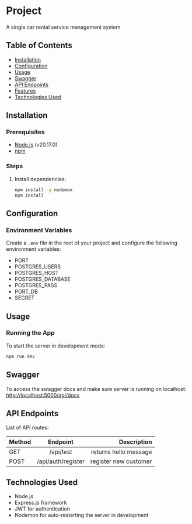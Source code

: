 # Project

A single car rental service management system

## Table of Contents
- [Installation](#installation)
- [Configuration](#configuration)
- [Usage](#usage)
- [Swagger](#swagger)
- [API Endpoints](#api-endpoints)
- [Features](#features)
- [Technologies Used](#technologies-used)


## Installation

### Prerequisites
- [Node.js](https://nodejs.org/en/) (v20.17.0)
- [npm](https://www.npmjs.com/)

### Steps
1. Install dependencies:
    ```bash
    npm install -g nodemon
    npm install
    ```

## Configuration

### Environment Variables
Create a `.env` file in the root of your project and configure the following environment variables:
* PORT
* POSTGRES_USERS
* POSTGRES_HOST
* POSTGRES_DATABASE
* POSTGRES_PASS
* PORT_DB
* SECRET

## Usage

### Running the App

To start the server in development mode:

```bash
npm run dev
```

## Swagger
To access the swagger docs and make sure server is running on localhost:
[http://localhost:5000/api/docs](http://localhost:5000/api/docs)

## API Endpoints
List of API routes:

| Method        | Endpoint                  | Description                                           |
| ------------- |:-------------------------:| -----------------------------------------------------:|
|    GET        |  /api/test                |  returns hello message                                |
|    POST       |  /api/auth/register       |  register new customer                                |



## Technologies Used
* Node.js
* Express.js framework
* JWT for authentication
* Nodemon for auto-restarting the server in development
